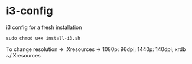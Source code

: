 # i3-config
i3 config for a fresh installation

`sudo chmod u+x install-i3.sh`

To change resolution -> .Xresources -> 1080p: 96dpi; 1440p: 140dpi; xrdb ~/.Xresources
